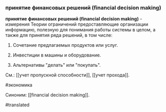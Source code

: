 ### принятие финансовых решений (financial decision making)

**принятие финансовых решений (financial decision making)** - измерения Теории ограничений предоставляющие организации информацию, полезную для понимания работы системы в целом, а также для принятия ряда решений, в том числе:

1. Сочетание предлагаемых продуктов или услуг.

2. Инвестиции в машины и оборудование.

3. Альтернативы \"делать\" или \"покупать\".

См.: [[учет пропускной способности]], [[учет прохода]].

#экономика

Синоним: [[financial decision making]].

#translated
